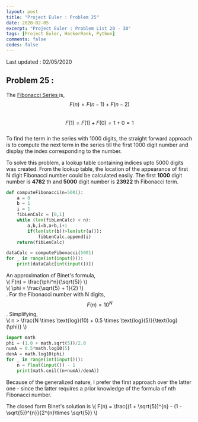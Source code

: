 ```yaml
---
layout: post
title: "Project Euler : Problem 25"
date: 2020-02-05
excerpt: "Project Euler : Problem List 20 - 30"
tags: [Project Euler, HackerRank, Python]
comments: false
codes: false
---
```

Last updated : 02/05/2020

## Problem 25 :
The <a href="https://projecteuler.net/problem=25" target="_blank">Fibonacci Series </a> is, <br/>
$$ F(n) = F(n-1) + F(n-2) $$ <br/>
$$ F(1) = F(1) + F(0) = 1 + 0 = 1 $$ <br/>
To find the term in the series with 1000 digits, the straight forward approach is to
compute the next term in the series till the first 1000 digit number and display the
index corresponding to the number.

To solve this problem, a lookup table containing indices upto 5000 digits was created.
From the lookup table, the location of the appearance of first N digit Fibonacci number
could be calculated easily. The first **1000** digit number is **4782** th and **5000** digit number is **23922** th Fibonacci term.

```python
def computeFibonacci(n=5001):
    a = 0
    b = 1
    i = 1
    fibLenCalc = [0,1]
    while (len(fibLenCalc) < n):
        a,b,i=b,a+b,i+1
        if(len(str(b))>len(str(a))):
            fibLenCalc.append(i)
    return(fibLenCalc)

dataCalc = computeFibonacci(5001)
for _ in range(int(input())):
    print(dataCalc[int(input())])
```

An approximation of Binet's formula, <br/>
\\( F(n) = \frac{\phi^n}{\sqrt{5}} \\) <br/>
\\( \phi = \frac{\sqrt{5} + 1}{2} \\) <br/>.
For the Fibonacci number with N digits, $$ F(n) = 10^{N} $$. Simplifying, <br/>
\\( n > \frac{N \times \text{log}(10) + 0.5 \times \text{log}(5)}{\text{log}(\phi)} \\)

```python
import math
phi = (1.0 + math.sqrt(5))/2.0
numA = 0.5*math.log10(5)
denA = math.log10(phi)
for _ in range(int(input())):
    n = float(input()) - 1
    print(math.ceil((n+numA)/denA))
```

Because of the generalized nature, I prefer the first approach over the latter one - since the
latter requires a prior knowledge of the formula of nth Fibonacci number.

The closed form Binet's solution is
\\( F(n) = \frac{(1 + \sqrt{5})^{n} - (1 - \sqrt{5})^{n}}{2^{n}\times \sqrt{5}} \\)
